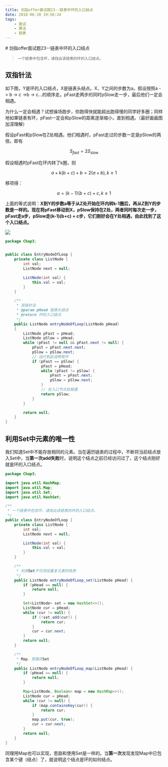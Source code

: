```yaml
---
title: 剑指offer面试题23--链表中环的入口结点
date: 2018-06-28 19:56:24
tags: 
    - 面试
    - 算法
    - 链表
---
```

<meta name="referrer" content="no-referrer" />
# 剑指offer面试题23--链表中环的入口结点

> ```
> 一个链表中包含环，请找出该链表的环的入口结点。
> ```

## 双指针法

如下图，Y是环的入口结点，X是链表头结点。X、Y之间的步数为a。假设按照a -> b -> c ->b -> c...的顺序走。pFast走两步的同时pSlow走一步，最后他们一定会相遇。

为什么一定会相遇？试想操场跑步，你跑得快就能超出跑得慢的同学好多圈；同样地如果链表有环，pFast一定会和pSlow的距离逐渐缩小，直到相遇。（最好画画图加深理解）

假设pFast和pSlow在Z处相遇。他们相遇时，pFast走过的步数一定是pSlow的两倍，即有

$$S_{fast} = 2S_{slow}$$

假设相遇时pFast在环内转了k圈，则

$$a + k(b+c) + b = 2(a + b), k \ge 1$$

移项得：

$$a = (k-1)(b+c) + c, k \ge 1$$

上面的等式说明：**X到Y的步数a等于从Z处开始在环内转k-1圈后，再从Z到Y的步数是一样的。现在将pFast移动到X，pSlow保持在Z处，两者同时每次走一步，pFast走a步，pSlow走(k-1)(b+c) + c步，它们刚好会在Y处相遇，由此找到了这个入口结点。**

![](https://uploadfiles.nowcoder.com/images/20170422/943729_1492841744777_3BB680C9CBA20442ED66C5066E1F7175)

```java
package Chap3;


public class EntryNodeOfLoop {
    private class ListNode {
        int val;
        ListNode next = null;

        ListNode(int val) {
            this.val = val;
        }
    }

    /**
     * 双指针法
     * @param pHead 链表头结点
     * @return 环的入口结点
     */
    public ListNode entryNodeOfLoop(ListNode pHead)
    {
        ListNode pFast = pHead;
        ListNode pSlow = pHead;
        while (pFast != null && pFast.next != null) {
            pFast = pFast.next.next;
            pSlow = pSlow.next;
            // 运行到此说明有环
            if (pFast == pSlow) {
                pFast = pHead;
                while (pFast != pSlow) {
                    pFast = pFast.next;
                    pSlow = pSlow.next;
                }
                // 在入口节点处相遇
                return pSlow;
            }
        }

        return null;
    }
}

```

## 利用Set中元素的唯一性

我们知道Set中不能存放相同的元素。当在遍历链表的过程中，不断将当前结点放入Set中，当**第一次add失败**时，说明这个结点之前已经访问过了，这个结点刚好就是环的入口结点。

```java
package Chap3;

import java.util.HashMap;
import java.util.Map;
import java.util.Set;
import java.util.HashSet;

/**
 * 一个链表中包含环，请找出该链表的环的入口结点。
 */
public class EntryNodeOfLoop {
    private class ListNode {
        int val;
        ListNode next = null;

        ListNode(int val) {
            this.val = val;
        }
    }

    /**
     * 利用Set不可添加重复元素的性质
     */
    public ListNode entryNodeOfLoop_set(ListNode pHead) {
        if (pHead == null) {
            return null;
        }

        Set<ListNode> set = new HashSet<>();
        ListNode cur = pHead;
        while (cur != null) {
            if (!set.add(cur)) {
                return cur;
            }
            cur = cur.next;
        }
        return null;
    }

    /**
     * Map，思路同Set
     */
    public ListNode entryNodeOfLoop_map(ListNode pHead) {
        if (pHead == null) {
            return null;
        }

        Map<ListNode, Boolean> map = new HashMap<>();
        ListNode cur = pHead;
        while (cur != null) {
            if (map.containsKey(cur)) {
                return cur;
            }
            map.put(cur, true);
            cur = cur.next;
        }
        return null;
    }
}

```

同理用Map也可以实现，思路和使用Set是一样的。当**第一次**发现发现Map中已包含某个键（结点）了，就说明这个结点是环的如何结点。
